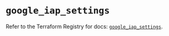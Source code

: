 # `google_iap_settings`

Refer to the Terraform Registry for docs: [`google_iap_settings`](https://registry.terraform.io/providers/hashicorp/google-beta/6.15.0/docs/resources/google_iap_settings).
